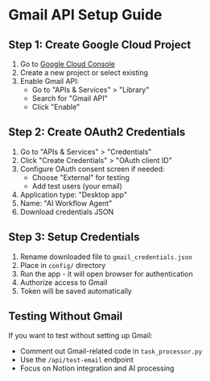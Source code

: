 # Gmail API Setup Guide

## Step 1: Create Google Cloud Project

1. Go to [Google Cloud Console](https://console.cloud.google.com/)
2. Create a new project or select existing
3. Enable Gmail API:
   - Go to "APIs & Services" > "Library"
   - Search for "Gmail API"
   - Click "Enable"

## Step 2: Create OAuth2 Credentials

1. Go to "APIs & Services" > "Credentials"
2. Click "Create Credentials" > "OAuth client ID"
3. Configure OAuth consent screen if needed:
   - Choose "External" for testing
   - Add test users (your email)
4. Application type: "Desktop app"
5. Name: "AI Workflow Agent"
6. Download credentials JSON

## Step 3: Setup Credentials

1. Rename downloaded file to `gmail_credentials.json`
2. Place in `config/` directory
3. Run the app - it will open browser for authentication
4. Authorize access to Gmail
5. Token will be saved automatically

## Testing Without Gmail

If you want to test without setting up Gmail:
- Comment out Gmail-related code in `task_processor.py`
- Use the `/api/test-email` endpoint
- Focus on Notion integration and AI processing

